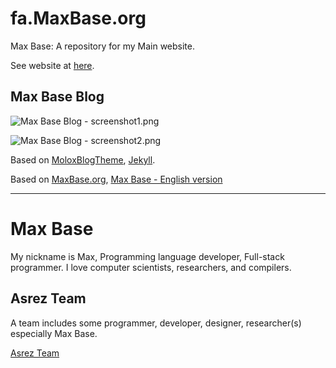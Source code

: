 # fa.MaxBase.org

Max Base: A repository for my Main website.

See website at [here](https://fa.maxbase.org/).

## Max Base Blog

![Max Base Blog - screenshot1.png](https://raw.githubusercontent.com/BaseMax/MoloxBlogTheme/master/screenshot1.png)

![Max Base Blog - screenshot2.png](https://raw.githubusercontent.com/BaseMax/MoloxBlogTheme/master/screenshot2.png)

Based on [MoloxBlogTheme](https://github.com/BaseMax/MoloxBlogTheme), [Jekyll](https://github.com/jekyll/jekyll).

Based on [MaxBase.org](https://github.com/BaseMax/MaxBase.org), [Max Base - English version](https://fa.maxbase.org/)

---------

# Max Base

My nickname is Max, Programming language developer, Full-stack programmer. I love computer scientists, researchers, and compilers.

## Asrez Team

A team includes some programmer, developer, designer, researcher(s) especially Max Base.

[Asrez Team](https://www.asrez.com/)
